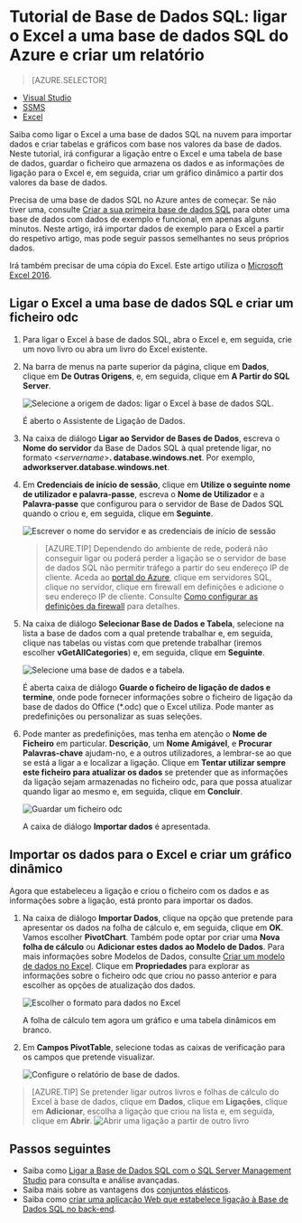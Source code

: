 <properties
    pageTitle="Ligar o Excel à Base de Dados SQL | Microsoft Azure"
    description="Saiba como ligar o Microsoft Excel à base de dados SQL do Azure na nuvem. Importe dados para o Excel para criação de relatórios e exploração de dados."
    services="sql-database"
    keywords="ligar o excel ao sql, importar dados para o excel"
    documentationCenter=""
    authors="joseidz"
    manager="jhubbard"
    editor=""/>


<tags
    ms.service="sql-database"
    ms.workload="data-management"
    ms.tgt_pltfrm="na"
    ms.devlang="na"
    ms.topic="get-started-article"
    ms.date="07/05/2016"
    ms.author="joseidz"/>


# Tutorial de Base de Dados SQL: ligar o Excel a uma base de dados SQL do Azure e criar um relatório

> [AZURE.SELECTOR]
- [Visual Studio](sql-database-connect-query.md)
- [SSMS](sql-database-connect-query-ssms.md)
- [Excel](sql-database-connect-excel.md)

Saiba como ligar o Excel a uma base de dados SQL na nuvem para importar dados e criar tabelas e gráficos com base nos valores da base de dados. Neste tutorial, irá configurar a ligação entre o Excel e uma tabela de base de dados, guardar o ficheiro que armazena os dados e as informações de ligação para o Excel e, em seguida, criar um gráfico dinâmico a partir dos valores da base de dados.

Precisa de uma base de dados SQL no Azure antes de começar. Se não tiver uma, consulte [Criar a sua primeira base de dados SQL](sql-database-get-started.md) para obter uma base de dados com dados de exemplo e funcional, em apenas alguns minutos. Neste artigo, irá importar dados de exemplo para o Excel a partir do respetivo artigo, mas pode seguir passos semelhantes no seus próprios dados.

Irá também precisar de uma cópia do Excel. Este artigo utiliza o [Microsoft Excel 2016](https://products.office.com/en-US/).

## Ligar o Excel a uma base de dados SQL e criar um ficheiro odc

1.  Para ligar o Excel à base de dados SQL, abra o Excel e, em seguida, crie um novo livro ou abra um livro do Excel existente.

2.  Na barra de menus na parte superior da página, clique em **Dados**, clique em **De Outras Origens**, e, em seguida, clique em **A Partir do SQL Server**.

    ![Selecione a origem de dados: ligar o Excel à base de dados SQL.](./media/sql-database-connect-excel/excel_data_source.png)

    É aberto o Assistente de Ligação de Dados.

3.  Na caixa de diálogo **Ligar ao Servidor de Bases de Dados**, escreva o **Nome do servidor** da Base de Dados SQL à qual pretende ligar, no formato <*servername*>**. database.windows.net**. Por exemplo, **adworkserver.database.windows.net**.

4.  Em **Credenciais de início de sessão**, clique em **Utilize o seguinte nome de utilizador e palavra-passe**, escreva o **Nome de Utilizador** e a **Palavra-passe** que configurou para o servidor de Base de Dados SQL quando o criou e, em seguida, clique em **Seguinte**.

    ![Escrever o nome do servidor e as credenciais de início de sessão](./media/sql-database-connect-excel/connect-to-server.png)

    > [AZURE.TIP] Dependendo do ambiente de rede, poderá não conseguir ligar ou poderá perder a ligação se o servidor de base de dados SQL não permitir tráfego a partir do seu endereço IP de cliente. Aceda ao [portal do Azure](https://portal.azure.com/), clique em servidores SQL, clique no servidor, clique em firewall em definições e adicione o seu endereço IP de cliente. Consulte [Como configurar as definições da firewall](sql-database-configure-firewall-settings.md) para detalhes.

5. Na caixa de diálogo **Selecionar Base de Dados e Tabela**, selecione na lista a base de dados com a qual pretende trabalhar e, em seguida, clique nas tabelas ou vistas com que pretende trabalhar (iremos escolher **vGetAllCategories**) e, em seguida, clique em **Seguinte**.

    ![Selecione uma base de dados e a tabela.](./media/sql-database-connect-excel/select-database-and-table.png)

    É aberta caixa de diálogo **Guarde o ficheiro de ligação de dados e termine**, onde pode fornecer informações sobre o ficheiro de ligação da base de dados do Office (*.odc) que o Excel utiliza. Pode manter as predefinições ou personalizar as suas seleções.

6. Pode manter as predefinições, mas tenha em atenção o **Nome de Ficheiro** em particular. **Descrição**, um **Nome Amigável**, e **Procurar Palavras-chave** ajudam-no, e a outros utilizadores, a lembrar-se ao que se está a ligar a e localizar a ligação. Clique em **Tentar utilizar sempre este ficheiro para atualizar os dados** se pretender que as informações da ligação sejam armazenadas no ficheiro odc, para que possa atualizar quando ligar ao mesmo e, em seguida, clique em **Concluir**.

    ![Guardar um ficheiro odc](./media/sql-database-connect-excel/save-odc-file.png)

    A caixa de diálogo **Importar dados** é apresentada.

## Importar os dados para o Excel e criar um gráfico dinâmico
Agora que estabeleceu a ligação e criou o ficheiro com os dados e as informações sobre a ligação, está pronto para importar os dados.

1. Na caixa de diálogo **Importar Dados**, clique na opção que pretende para apresentar os dados na folha de cálculo e, em seguida, clique em **OK**. Vamos escolher **PivotChart**. Também pode optar por criar uma **Nova folha de cálculo** ou **Adicionar estes dados ao Modelo de Dados**. Para mais informações sobre Modelos de Dados, consulte [Criar um modelo de dados no Excel](https://support.office.com/article/Create-a-Data-Model-in-Excel-87E7A54C-87DC-488E-9410-5C75DBCB0F7B). Clique em **Propriedades** para explorar as informações sobre o ficheiro odc que criou no passo anterior e para escolher as opções de atualização dos dados.

    ![Escolher o formato para dados no Excel](./media/sql-database-connect-excel/import-data.png)

    A folha de cálculo tem agora um gráfico e uma tabela dinâmicos em branco.

8. Em **Campos PivotTable**, selecione todas as caixas de verificação para os campos que pretende visualizar.

    ![Configure o relatório de base de dados.](./media/sql-database-connect-excel/power-pivot-results.png)

> [AZURE.TIP] Se pretender ligar outros livros e folhas de cálculo do Excel à base de dados, clique em **Dados**, clique em **Ligações**, clique em **Adicionar**, escolha a ligação que criou na lista e, em seguida, clique em **Abrir**.
> ![Abrir uma ligação a partir de outro livro](./media/sql-database-connect-excel/open-from-another-workbook.png)

## Passos seguintes

- Saiba como [Ligar a Base de Dados SQL com o SQL Server Management Studio](sql-database-connect-query-ssms.md) para consulta e análise avançadas.
- Saiba mais sobre as vantagens dos [conjuntos elásticos](sql-database-elastic-pool.md).
- Saiba como [criar uma aplicação Web que estabelece ligação à Base de Dados SQL no back-end](../app-service-web/web-sites-dotnet-deploy-aspnet-mvc-app-membership-oauth-sql-database.md).



<!--HONumber=Aug16_HO1-->


